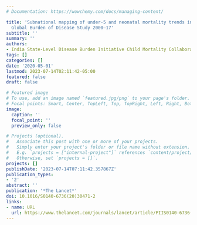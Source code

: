 ```yaml
---
# Documentation: https://wowchemy.com/docs/managing-content/

title: 'Subnational mapping of under-5 and neonatal mortality trends in India: the
  Global Burden of Disease Study 2000–17'
subtitle: ''
summary: ''
authors:
- India State-Level Disease Burden Initiative Child Mortality Collaborators
tags: []
categories: []
date: '2020-05-01'
lastmod: 2023-07-14T02:11:42-05:00
featured: false
draft: false

# Featured image
# To use, add an image named `featured.jpg/png` to your page's folder.
# Focal points: Smart, Center, TopLeft, Top, TopRight, Left, Right, BottomLeft, Bottom, BottomRight.
image:
  caption: ''
  focal_point: ''
  preview_only: false

# Projects (optional).
#   Associate this post with one or more of your projects.
#   Simply enter your project's folder or file name without extension.
#   E.g. `projects = ["internal-project"]` references `content/project/deep-learning/index.md`.
#   Otherwise, set `projects = []`.
projects: []
publishDate: '2023-07-14T07:11:42.357867Z'
publication_types:
- '2'
abstract: ''
publication: '*The Lancet*'
doi: 10.1016/S0140-6736(20)30471-2
links:
- name: URL
  url: https://www.thelancet.com/journals/lancet/article/PIIS0140-6736(20)30471-2/fulltext
---
```

